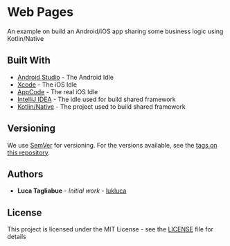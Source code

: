 # Web Pages

An example on build an Android/iOS app sharing some business logic using Kotlin/Native

## Built With

* [Android Studio](https://developer.android.com/studio) - The Android Idle
* [Xcode](https://developer.apple.com/xcode/) - The iOS Idle
* [AppCode](https://www.jetbrains.com/objc/) - The real iOS Idle
* [IntelliJ IDEA](https://www.jetbrains.com/idea/) - The idle used for build shared framework  
* [Kotlin/Native](https://kotlinlang.org/docs/reference/native-overview.html) - The project used to build shared framework  

## Versioning

We use [SemVer](http://semver.org/) for versioning. For the versions available, see the [tags on this repository](https://github.com/lukluca/web-pages/tags). 

## Authors

* **Luca Tagliabue** - *Initial work* - [lukluca](https://github.com/lukluca)


## License

This project is licensed under the MIT License - see the [LICENSE](https://github.com/lukluca/web-pages/blob/master/LICENSE) file for details
